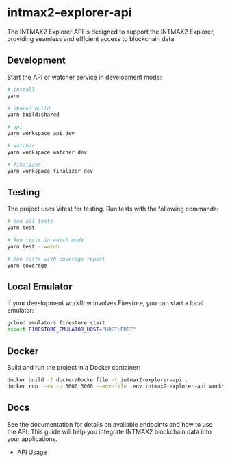 # intmax2-explorer-api

The INTMAX2 Explorer API is designed to support the INTMAX2 Explorer, providing seamless and efficient access to blockchain data.

## Development

Start the API or watcher service in development mode:

```sh
# install
yarn

# shared build
yarn build:shared

# api
yarn workspace api dev

# watcher
yarn workspace watcher dev

# finalizer
yarn workspace finalizer dev
```

## Testing

The project uses Vitest for testing. Run tests with the following commands:

```sh
# Run all tests
yarn test

# Run tests in watch mode
yarn test --watch

# Run tests with coverage report
yarn coverage
```

## Local Emulator

If your development workflow involves Firestore, you can start a local emulator:

```sh
gcloud emulators firestore start
export FIRESTORE_EMULATOR_HOST="HOST:PORT"
```

## Docker

Build and run the project in a Docker container:

```sh
docker build -f docker/Dockerfile -t intmax2-explorer-api .
docker run --rm -p 3000:3000 --env-file .env intmax2-explorer-api workspace api start
```


## Docs

See the documentation for details on available endpoints and how to use the API.
This guide will help you integrate INTMAX2 blockchain data into your applications.

- [API Usage](./docs/api.md)